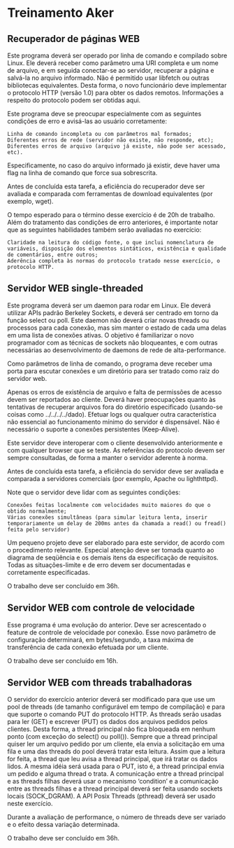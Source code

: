 # Treinamento Aker
## Recuperador de páginas WEB

Este programa deverá ser operado por linha de comando e compilado sobre Linux. Ele deverá receber como parâmetro uma URI completa e um nome de arquivo, e em seguida conectar-se ao servidor, recuperar a página e salvá-la no arquivo informado. Não é permitido usar libfetch ou outras bibliotecas equivalentes. Desta forma, o novo funcionário deve implementar o protocolo HTTP (versão 1.0) para obter os dados remotos. Informações a respeito do protocolo podem ser obtidas aqui.

Este programa deve se preocupar especialmente com as seguintes condições de erro e avisá-las ao usuário corretamente:

    Linha de comando incompleta ou com parâmetros mal formados;
    Diferentes erros de rede (servidor não existe, não responde, etc);
    Diferentes erros de arquivo (arquivo já existe, não pode ser acessado, etc).

Especificamente, no caso do arquivo informado já existir, deve haver uma flag na linha de comando que force sua sobrescrita.

Antes de concluída esta tarefa, a eficiência do recuperador deve ser avaliada e comparada com ferramentas de download equivalentes (por exemplo, wget).

O tempo esperado para o término desse exercício é de 20h de trabalho. Além do tratamento das condições de erro anteriores, é importante notar que as seguintes habilidades também serão avaliadas no exercício:

    Claridade na leitura do código fonte, o que inclui nomenclatura de variáveis, disposição dos elementos sintáticos, existência e qualidade de comentários, entre outros;
    Aderência completa às normas do protocolo tratado nesse exercício, o protocolo HTTP.

## Servidor WEB single-threaded

Este programa deverá ser um daemon para rodar em Linux. Ele deverá utilizar APIs padrão Berkeley Sockets, e deverá ser centrado em torno da função select ou poll. Este daemon não deverá criar novas threads ou processos para cada conexão, mas sim manter o estado de cada uma delas em uma lista de conexões ativas. O objetivo é familiarizar o novo programador com as técnicas de sockets não bloqueantes, e com outras necessárias ao desenvolvimento de daemons de rede de alta-performance.

Como parâmetros de linha de comando, o programa deve receber uma porta para escutar conexões e um diretório para ser tratado como raiz do servidor web.

Apenas os erros de existência de arquivo e falta de permissões de acesso devem ser reportados ao cliente. Deverá haver preocupações quanto às tentativas de recuperar arquivos fora do diretório especificado (usando-se coisas como ../../../../dado). Efetuar logs ou qualquer outra característica não essencial ao funcionamento mínimo do servidor é dispensável. Não é necessário o suporte a conexões persistentes (Keep-Alive).

Este servidor deve interoperar com o cliente desenvolvido anteriormente e com qualquer browser que se teste. As referências do protocolo devem ser sempre consultadas, de forma a manter o servidor aderente à norma.

Antes de concluída esta tarefa, a eficiência do servidor deve ser avaliada e comparada a servidores comerciais (por exemplo, Apache ou lighthttpd).

Note que o servidor deve lidar com as seguintes condições:

    Conexões feitas localmente com velocidades muito maiores do que o obtido normalmente;
    Várias conexões simultâneas (para simular leitura lenta, inserir temporariamente um delay de 200ms antes da chamada a read() ou fread() feita pelo servidor)

Um pequeno projeto deve ser elaborado para este servidor, de acordo com o procedimento relevante. Especial atenção deve ser tomada quanto ao diagrama de seqüência e os demais itens da especificação de requisitos. Todas as situações-limite e de erro devem ser documentadas e corretamente especificadas.

O trabalho deve ser concluído em 36h.
## Servidor WEB com controle de velocidade

Esse programa é uma evolução do anterior. Deve ser acrescentado o feature de controle de velocidade por conexão. Esse novo parâmetro de configuração determinará, em bytes/segundo, a taxa máxima de transferência de cada conexão efetuada por um cliente.

O trabalho deve ser concluído em 16h.

## Servidor WEB com threads trabalhadoras

O servidor do exercício anterior deverá ser modificado para que use um pool de threads (de tamanho configurável em tempo de compilação) e para que suporte o comando PUT do protocolo HTTP. As threads serão usadas para ler (GET) e escrever (PUT) os dados dos arquivos pedidos pelos clientes. Desta forma, a thread principal não fica bloqueada em nenhum ponto (com exceção do select() ou poll()). Sempre que a thread principal quiser ler um arquivo pedido por um cliente, ela envia a solicitação em uma fila e uma das threads do pool deverá tratar esta leitura. Assim que a leitura for feita, a thread que leu avisa a thread principal, que irá tratar os dados lidos. A mesma idéia será usada para o PUT, isto é, a thread principal envia um pedido e alguma thread o trata. A comunicação entre a thread principal e as threads filhas deverá usar o mecanismo ‘condition’ e a comunicação entre as threads filhas e a thread principal deverá ser feita usando sockets locais (SOCK_DGRAM). A API Posix Threads (pthread) deverá ser usado neste exercício.

Durante a avaliação de performance, o número de threads deve ser variado e o efeito dessa variação determinada.

O trabalho deve ser concluído em 36h.
